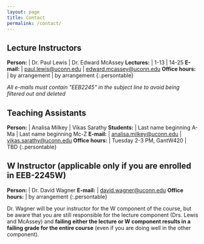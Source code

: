 ```yaml
---
layout: page
title: Contact
permalink: /contact/
---
```


## Lecture Instructors

**Person:**         | Dr. Paul Lewis                                        | Dr. Edward McAssey
**Lectures:**       | 1-13                                                  | 14-25
**E-mail:**         | [paul.lewis@uconn.edu](mailto:paul.lewis@uconn.edu)   | [edward.mcassey@uconn.edu](mailto:edward.mcassey@uconn.edu)
**Office hours:**   | by arrangement                                        | by arrangement
{:.persontable}

*All e-mails must contain "EEB2245" in the subject line to avoid being filtered out and deleted*

## Teaching Assistants

**Person:**         | Analisa Milkey                                                    | Vikas Sarathy
**Students:**       | Last name beginning A-Ma                                          | Last name beginning Mc-Z 
**E-mail:**         | [analisa.milkey@uconn.edu](mailto:analisa.milkey@uconn.edu)       | [vikas.sarathy@uconn.edu](mailto:vikas.sarathy@uconn.edu)
**Office hours:**   | Tuesday 2-3 PM, GantW420                                          | TBD
{:.persontable}

## W Instructor (applicable only if you are enrolled in EEB-2245W)

**Person:**         | Dr. David Wagner
**E-mail:**         | [david.wagner@uconn.edu](mailto:david.wagner@uconn.edu)
**Office hours:**   | by arrangement 
{:.persontable}

Dr. Wagner will be your instructor for the W component of the course, but be aware that you are still responsible for the lecture component (Drs. Lewis and McAssey) and <strong>failing either the lecture or W component results in a failing grade for the entire course</strong> (even if you are doing well in the other component).

